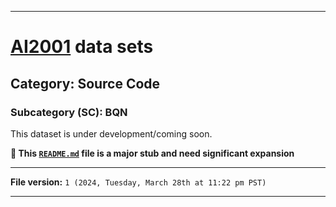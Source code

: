 
***

# [AI2001](https://github.com/seanpm2001/AI2001/) data sets

## Category: Source Code

### Subcategory (SC): BQN

This dataset is under development/coming soon.

**🌱️ This [`README.md`](/README.md) file is a major stub and need significant expansion**

***

**File version:** `1 (2024, Tuesday, March 28th at 11:22 pm PST)`

***
